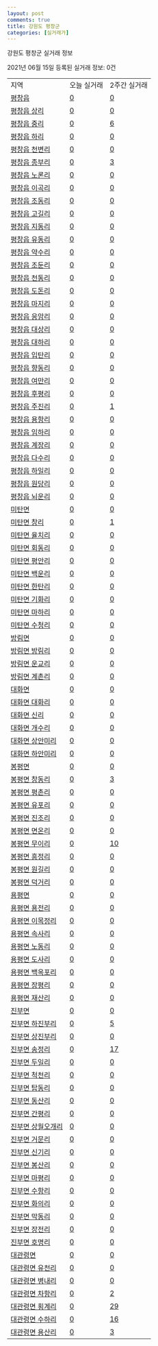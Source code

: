 ```yaml
---
layout: post
comments: true
title: 강원도 평창군
categories: [실거래가]
---
```


강원도 평창군 실거래 정보

2021년 06월 15일 등록된 실거래 정보: 0건


<table class="sortable">
  <tr>
    <td>지역</td>
    <td>오늘 실거래</td>
    <td>2주간 실거래</td>
  </tr>

  
  <tr class="item">
    <td><a href="4276025000.html">평창읍</a></td>
    <td><a href="4276025000.html">0</a></td>
    <td><a href="4276025000.html">0</a></td>
  </tr>
    

  <tr class="item">
    <td><a href="4276025021.html">평창읍 상리</a></td>
    <td><a href="4276025021.html">0</a></td>
    <td><a href="4276025021.html">0</a></td>
  </tr>
    

  <tr class="item">
    <td><a href="4276025022.html">평창읍 중리</a></td>
    <td><a href="4276025022.html">0</a></td>
    <td><a href="4276025022.html">6</a></td>
  </tr>
    

  <tr class="item">
    <td><a href="4276025023.html">평창읍 하리</a></td>
    <td><a href="4276025023.html">0</a></td>
    <td><a href="4276025023.html">0</a></td>
  </tr>
    

  <tr class="item">
    <td><a href="4276025024.html">평창읍 천변리</a></td>
    <td><a href="4276025024.html">0</a></td>
    <td><a href="4276025024.html">0</a></td>
  </tr>
    

  <tr class="item">
    <td><a href="4276025025.html">평창읍 종부리</a></td>
    <td><a href="4276025025.html">0</a></td>
    <td><a href="4276025025.html">3</a></td>
  </tr>
    

  <tr class="item">
    <td><a href="4276025026.html">평창읍 노론리</a></td>
    <td><a href="4276025026.html">0</a></td>
    <td><a href="4276025026.html">0</a></td>
  </tr>
    

  <tr class="item">
    <td><a href="4276025027.html">평창읍 이곡리</a></td>
    <td><a href="4276025027.html">0</a></td>
    <td><a href="4276025027.html">0</a></td>
  </tr>
    

  <tr class="item">
    <td><a href="4276025028.html">평창읍 조동리</a></td>
    <td><a href="4276025028.html">0</a></td>
    <td><a href="4276025028.html">0</a></td>
  </tr>
    

  <tr class="item">
    <td><a href="4276025029.html">평창읍 고길리</a></td>
    <td><a href="4276025029.html">0</a></td>
    <td><a href="4276025029.html">0</a></td>
  </tr>
    

  <tr class="item">
    <td><a href="4276025030.html">평창읍 지동리</a></td>
    <td><a href="4276025030.html">0</a></td>
    <td><a href="4276025030.html">0</a></td>
  </tr>
    

  <tr class="item">
    <td><a href="4276025031.html">평창읍 유동리</a></td>
    <td><a href="4276025031.html">0</a></td>
    <td><a href="4276025031.html">0</a></td>
  </tr>
    

  <tr class="item">
    <td><a href="4276025032.html">평창읍 약수리</a></td>
    <td><a href="4276025032.html">0</a></td>
    <td><a href="4276025032.html">0</a></td>
  </tr>
    

  <tr class="item">
    <td><a href="4276025033.html">평창읍 조둔리</a></td>
    <td><a href="4276025033.html">0</a></td>
    <td><a href="4276025033.html">0</a></td>
  </tr>
    

  <tr class="item">
    <td><a href="4276025034.html">평창읍 천동리</a></td>
    <td><a href="4276025034.html">0</a></td>
    <td><a href="4276025034.html">0</a></td>
  </tr>
    

  <tr class="item">
    <td><a href="4276025035.html">평창읍 도돈리</a></td>
    <td><a href="4276025035.html">0</a></td>
    <td><a href="4276025035.html">0</a></td>
  </tr>
    

  <tr class="item">
    <td><a href="4276025036.html">평창읍 마지리</a></td>
    <td><a href="4276025036.html">0</a></td>
    <td><a href="4276025036.html">0</a></td>
  </tr>
    

  <tr class="item">
    <td><a href="4276025037.html">평창읍 응암리</a></td>
    <td><a href="4276025037.html">0</a></td>
    <td><a href="4276025037.html">0</a></td>
  </tr>
    

  <tr class="item">
    <td><a href="4276025038.html">평창읍 대상리</a></td>
    <td><a href="4276025038.html">0</a></td>
    <td><a href="4276025038.html">0</a></td>
  </tr>
    

  <tr class="item">
    <td><a href="4276025039.html">평창읍 대하리</a></td>
    <td><a href="4276025039.html">0</a></td>
    <td><a href="4276025039.html">0</a></td>
  </tr>
    

  <tr class="item">
    <td><a href="4276025040.html">평창읍 입탄리</a></td>
    <td><a href="4276025040.html">0</a></td>
    <td><a href="4276025040.html">0</a></td>
  </tr>
    

  <tr class="item">
    <td><a href="4276025041.html">평창읍 향동리</a></td>
    <td><a href="4276025041.html">0</a></td>
    <td><a href="4276025041.html">0</a></td>
  </tr>
    

  <tr class="item">
    <td><a href="4276025042.html">평창읍 여만리</a></td>
    <td><a href="4276025042.html">0</a></td>
    <td><a href="4276025042.html">0</a></td>
  </tr>
    

  <tr class="item">
    <td><a href="4276025043.html">평창읍 후평리</a></td>
    <td><a href="4276025043.html">0</a></td>
    <td><a href="4276025043.html">0</a></td>
  </tr>
    

  <tr class="item">
    <td><a href="4276025044.html">평창읍 주진리</a></td>
    <td><a href="4276025044.html">0</a></td>
    <td><a href="4276025044.html">1</a></td>
  </tr>
    

  <tr class="item">
    <td><a href="4276025045.html">평창읍 용항리</a></td>
    <td><a href="4276025045.html">0</a></td>
    <td><a href="4276025045.html">0</a></td>
  </tr>
    

  <tr class="item">
    <td><a href="4276025046.html">평창읍 임하리</a></td>
    <td><a href="4276025046.html">0</a></td>
    <td><a href="4276025046.html">0</a></td>
  </tr>
    

  <tr class="item">
    <td><a href="4276025047.html">평창읍 계장리</a></td>
    <td><a href="4276025047.html">0</a></td>
    <td><a href="4276025047.html">0</a></td>
  </tr>
    

  <tr class="item">
    <td><a href="4276025048.html">평창읍 다수리</a></td>
    <td><a href="4276025048.html">0</a></td>
    <td><a href="4276025048.html">0</a></td>
  </tr>
    

  <tr class="item">
    <td><a href="4276025049.html">평창읍 하일리</a></td>
    <td><a href="4276025049.html">0</a></td>
    <td><a href="4276025049.html">0</a></td>
  </tr>
    

  <tr class="item">
    <td><a href="4276025050.html">평창읍 원당리</a></td>
    <td><a href="4276025050.html">0</a></td>
    <td><a href="4276025050.html">0</a></td>
  </tr>
    

  <tr class="item">
    <td><a href="4276025051.html">평창읍 뇌운리</a></td>
    <td><a href="4276025051.html">0</a></td>
    <td><a href="4276025051.html">0</a></td>
  </tr>
    

  <tr class="item">
    <td><a href="4276031000.html">미탄면</a></td>
    <td><a href="4276031000.html">0</a></td>
    <td><a href="4276031000.html">0</a></td>
  </tr>
    

  <tr class="item">
    <td><a href="4276031021.html">미탄면 창리</a></td>
    <td><a href="4276031021.html">0</a></td>
    <td><a href="4276031021.html">1</a></td>
  </tr>
    

  <tr class="item">
    <td><a href="4276031022.html">미탄면 율치리</a></td>
    <td><a href="4276031022.html">0</a></td>
    <td><a href="4276031022.html">0</a></td>
  </tr>
    

  <tr class="item">
    <td><a href="4276031023.html">미탄면 회동리</a></td>
    <td><a href="4276031023.html">0</a></td>
    <td><a href="4276031023.html">0</a></td>
  </tr>
    

  <tr class="item">
    <td><a href="4276031024.html">미탄면 평안리</a></td>
    <td><a href="4276031024.html">0</a></td>
    <td><a href="4276031024.html">0</a></td>
  </tr>
    

  <tr class="item">
    <td><a href="4276031025.html">미탄면 백운리</a></td>
    <td><a href="4276031025.html">0</a></td>
    <td><a href="4276031025.html">0</a></td>
  </tr>
    

  <tr class="item">
    <td><a href="4276031026.html">미탄면 한탄리</a></td>
    <td><a href="4276031026.html">0</a></td>
    <td><a href="4276031026.html">0</a></td>
  </tr>
    

  <tr class="item">
    <td><a href="4276031027.html">미탄면 기화리</a></td>
    <td><a href="4276031027.html">0</a></td>
    <td><a href="4276031027.html">0</a></td>
  </tr>
    

  <tr class="item">
    <td><a href="4276031028.html">미탄면 마하리</a></td>
    <td><a href="4276031028.html">0</a></td>
    <td><a href="4276031028.html">0</a></td>
  </tr>
    

  <tr class="item">
    <td><a href="4276031029.html">미탄면 수청리</a></td>
    <td><a href="4276031029.html">0</a></td>
    <td><a href="4276031029.html">0</a></td>
  </tr>
    

  <tr class="item">
    <td><a href="4276032000.html">방림면</a></td>
    <td><a href="4276032000.html">0</a></td>
    <td><a href="4276032000.html">0</a></td>
  </tr>
    

  <tr class="item">
    <td><a href="4276032021.html">방림면 방림리</a></td>
    <td><a href="4276032021.html">0</a></td>
    <td><a href="4276032021.html">0</a></td>
  </tr>
    

  <tr class="item">
    <td><a href="4276032022.html">방림면 운교리</a></td>
    <td><a href="4276032022.html">0</a></td>
    <td><a href="4276032022.html">0</a></td>
  </tr>
    

  <tr class="item">
    <td><a href="4276032023.html">방림면 계촌리</a></td>
    <td><a href="4276032023.html">0</a></td>
    <td><a href="4276032023.html">0</a></td>
  </tr>
    

  <tr class="item">
    <td><a href="4276033000.html">대화면</a></td>
    <td><a href="4276033000.html">0</a></td>
    <td><a href="4276033000.html">0</a></td>
  </tr>
    

  <tr class="item">
    <td><a href="4276033021.html">대화면 대화리</a></td>
    <td><a href="4276033021.html">0</a></td>
    <td><a href="4276033021.html">0</a></td>
  </tr>
    

  <tr class="item">
    <td><a href="4276033022.html">대화면 신리</a></td>
    <td><a href="4276033022.html">0</a></td>
    <td><a href="4276033022.html">0</a></td>
  </tr>
    

  <tr class="item">
    <td><a href="4276033023.html">대화면 개수리</a></td>
    <td><a href="4276033023.html">0</a></td>
    <td><a href="4276033023.html">0</a></td>
  </tr>
    

  <tr class="item">
    <td><a href="4276033024.html">대화면 상안미리</a></td>
    <td><a href="4276033024.html">0</a></td>
    <td><a href="4276033024.html">0</a></td>
  </tr>
    

  <tr class="item">
    <td><a href="4276033025.html">대화면 하안미리</a></td>
    <td><a href="4276033025.html">0</a></td>
    <td><a href="4276033025.html">0</a></td>
  </tr>
    

  <tr class="item">
    <td><a href="4276034000.html">봉평면</a></td>
    <td><a href="4276034000.html">0</a></td>
    <td><a href="4276034000.html">0</a></td>
  </tr>
    

  <tr class="item">
    <td><a href="4276034021.html">봉평면 창동리</a></td>
    <td><a href="4276034021.html">0</a></td>
    <td><a href="4276034021.html">3</a></td>
  </tr>
    

  <tr class="item">
    <td><a href="4276034022.html">봉평면 평촌리</a></td>
    <td><a href="4276034022.html">0</a></td>
    <td><a href="4276034022.html">0</a></td>
  </tr>
    

  <tr class="item">
    <td><a href="4276034023.html">봉평면 유포리</a></td>
    <td><a href="4276034023.html">0</a></td>
    <td><a href="4276034023.html">0</a></td>
  </tr>
    

  <tr class="item">
    <td><a href="4276034024.html">봉평면 진조리</a></td>
    <td><a href="4276034024.html">0</a></td>
    <td><a href="4276034024.html">0</a></td>
  </tr>
    

  <tr class="item">
    <td><a href="4276034025.html">봉평면 면온리</a></td>
    <td><a href="4276034025.html">0</a></td>
    <td><a href="4276034025.html">0</a></td>
  </tr>
    

  <tr class="item">
    <td><a href="4276034026.html">봉평면 무이리</a></td>
    <td><a href="4276034026.html">0</a></td>
    <td><a href="4276034026.html">10</a></td>
  </tr>
    

  <tr class="item">
    <td><a href="4276034027.html">봉평면 흥정리</a></td>
    <td><a href="4276034027.html">0</a></td>
    <td><a href="4276034027.html">0</a></td>
  </tr>
    

  <tr class="item">
    <td><a href="4276034028.html">봉평면 원길리</a></td>
    <td><a href="4276034028.html">0</a></td>
    <td><a href="4276034028.html">0</a></td>
  </tr>
    

  <tr class="item">
    <td><a href="4276034029.html">봉평면 덕거리</a></td>
    <td><a href="4276034029.html">0</a></td>
    <td><a href="4276034029.html">0</a></td>
  </tr>
    

  <tr class="item">
    <td><a href="4276035000.html">용평면</a></td>
    <td><a href="4276035000.html">0</a></td>
    <td><a href="4276035000.html">0</a></td>
  </tr>
    

  <tr class="item">
    <td><a href="4276035021.html">용평면 용전리</a></td>
    <td><a href="4276035021.html">0</a></td>
    <td><a href="4276035021.html">0</a></td>
  </tr>
    

  <tr class="item">
    <td><a href="4276035022.html">용평면 이목정리</a></td>
    <td><a href="4276035022.html">0</a></td>
    <td><a href="4276035022.html">0</a></td>
  </tr>
    

  <tr class="item">
    <td><a href="4276035023.html">용평면 속사리</a></td>
    <td><a href="4276035023.html">0</a></td>
    <td><a href="4276035023.html">0</a></td>
  </tr>
    

  <tr class="item">
    <td><a href="4276035024.html">용평면 노동리</a></td>
    <td><a href="4276035024.html">0</a></td>
    <td><a href="4276035024.html">0</a></td>
  </tr>
    

  <tr class="item">
    <td><a href="4276035025.html">용평면 도사리</a></td>
    <td><a href="4276035025.html">0</a></td>
    <td><a href="4276035025.html">0</a></td>
  </tr>
    

  <tr class="item">
    <td><a href="4276035026.html">용평면 백옥포리</a></td>
    <td><a href="4276035026.html">0</a></td>
    <td><a href="4276035026.html">0</a></td>
  </tr>
    

  <tr class="item">
    <td><a href="4276035027.html">용평면 장평리</a></td>
    <td><a href="4276035027.html">0</a></td>
    <td><a href="4276035027.html">0</a></td>
  </tr>
    

  <tr class="item">
    <td><a href="4276035028.html">용평면 재산리</a></td>
    <td><a href="4276035028.html">0</a></td>
    <td><a href="4276035028.html">0</a></td>
  </tr>
    

  <tr class="item">
    <td><a href="4276036000.html">진부면</a></td>
    <td><a href="4276036000.html">0</a></td>
    <td><a href="4276036000.html">0</a></td>
  </tr>
    

  <tr class="item">
    <td><a href="4276036021.html">진부면 하진부리</a></td>
    <td><a href="4276036021.html">0</a></td>
    <td><a href="4276036021.html">5</a></td>
  </tr>
    

  <tr class="item">
    <td><a href="4276036022.html">진부면 상진부리</a></td>
    <td><a href="4276036022.html">0</a></td>
    <td><a href="4276036022.html">0</a></td>
  </tr>
    

  <tr class="item">
    <td><a href="4276036023.html">진부면 송정리</a></td>
    <td><a href="4276036023.html">0</a></td>
    <td><a href="4276036023.html">17</a></td>
  </tr>
    

  <tr class="item">
    <td><a href="4276036024.html">진부면 두일리</a></td>
    <td><a href="4276036024.html">0</a></td>
    <td><a href="4276036024.html">0</a></td>
  </tr>
    

  <tr class="item">
    <td><a href="4276036025.html">진부면 척천리</a></td>
    <td><a href="4276036025.html">0</a></td>
    <td><a href="4276036025.html">0</a></td>
  </tr>
    

  <tr class="item">
    <td><a href="4276036026.html">진부면 탑동리</a></td>
    <td><a href="4276036026.html">0</a></td>
    <td><a href="4276036026.html">0</a></td>
  </tr>
    

  <tr class="item">
    <td><a href="4276036027.html">진부면 동산리</a></td>
    <td><a href="4276036027.html">0</a></td>
    <td><a href="4276036027.html">0</a></td>
  </tr>
    

  <tr class="item">
    <td><a href="4276036028.html">진부면 간평리</a></td>
    <td><a href="4276036028.html">0</a></td>
    <td><a href="4276036028.html">0</a></td>
  </tr>
    

  <tr class="item">
    <td><a href="4276036029.html">진부면 상월오개리</a></td>
    <td><a href="4276036029.html">0</a></td>
    <td><a href="4276036029.html">0</a></td>
  </tr>
    

  <tr class="item">
    <td><a href="4276036030.html">진부면 거문리</a></td>
    <td><a href="4276036030.html">0</a></td>
    <td><a href="4276036030.html">0</a></td>
  </tr>
    

  <tr class="item">
    <td><a href="4276036031.html">진부면 신기리</a></td>
    <td><a href="4276036031.html">0</a></td>
    <td><a href="4276036031.html">0</a></td>
  </tr>
    

  <tr class="item">
    <td><a href="4276036032.html">진부면 봉산리</a></td>
    <td><a href="4276036032.html">0</a></td>
    <td><a href="4276036032.html">0</a></td>
  </tr>
    

  <tr class="item">
    <td><a href="4276036033.html">진부면 마평리</a></td>
    <td><a href="4276036033.html">0</a></td>
    <td><a href="4276036033.html">0</a></td>
  </tr>
    

  <tr class="item">
    <td><a href="4276036034.html">진부면 수항리</a></td>
    <td><a href="4276036034.html">0</a></td>
    <td><a href="4276036034.html">0</a></td>
  </tr>
    

  <tr class="item">
    <td><a href="4276036035.html">진부면 화의리</a></td>
    <td><a href="4276036035.html">0</a></td>
    <td><a href="4276036035.html">0</a></td>
  </tr>
    

  <tr class="item">
    <td><a href="4276036036.html">진부면 막동리</a></td>
    <td><a href="4276036036.html">0</a></td>
    <td><a href="4276036036.html">0</a></td>
  </tr>
    

  <tr class="item">
    <td><a href="4276036037.html">진부면 장전리</a></td>
    <td><a href="4276036037.html">0</a></td>
    <td><a href="4276036037.html">0</a></td>
  </tr>
    

  <tr class="item">
    <td><a href="4276036038.html">진부면 호명리</a></td>
    <td><a href="4276036038.html">0</a></td>
    <td><a href="4276036038.html">0</a></td>
  </tr>
    

  <tr class="item">
    <td><a href="4276038000.html">대관령면</a></td>
    <td><a href="4276038000.html">0</a></td>
    <td><a href="4276038000.html">0</a></td>
  </tr>
    

  <tr class="item">
    <td><a href="4276038021.html">대관령면 유천리</a></td>
    <td><a href="4276038021.html">0</a></td>
    <td><a href="4276038021.html">0</a></td>
  </tr>
    

  <tr class="item">
    <td><a href="4276038022.html">대관령면 병내리</a></td>
    <td><a href="4276038022.html">0</a></td>
    <td><a href="4276038022.html">0</a></td>
  </tr>
    

  <tr class="item">
    <td><a href="4276038023.html">대관령면 차항리</a></td>
    <td><a href="4276038023.html">0</a></td>
    <td><a href="4276038023.html">2</a></td>
  </tr>
    

  <tr class="item">
    <td><a href="4276038024.html">대관령면 횡계리</a></td>
    <td><a href="4276038024.html">0</a></td>
    <td><a href="4276038024.html">29</a></td>
  </tr>
    

  <tr class="item">
    <td><a href="4276038025.html">대관령면 수하리</a></td>
    <td><a href="4276038025.html">0</a></td>
    <td><a href="4276038025.html">16</a></td>
  </tr>
    

  <tr class="item">
    <td><a href="4276038026.html">대관령면 용산리</a></td>
    <td><a href="4276038026.html">0</a></td>
    <td><a href="4276038026.html">3</a></td>
  </tr>
    


</table>
    